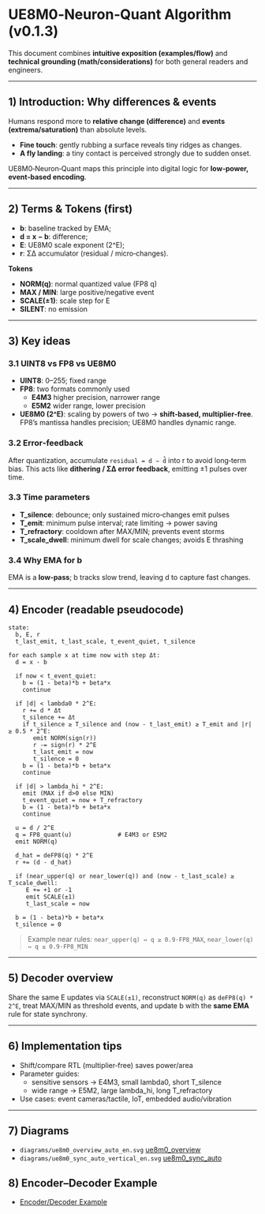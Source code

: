 # UE8M0‑Neuron‑Quant Algorithm (v0.1.3)

This document combines **intuitive exposition (examples/flow)** and **technical grounding (math/considerations)** for both general readers and engineers.

---
## 1) Introduction: Why differences & events
Humans respond more to **relative change (difference)** and **events (extrema/saturation)** than absolute levels.
- **Fine touch**: gently rubbing a surface reveals tiny ridges as changes.
- **A fly landing**: a tiny contact is perceived strongly due to sudden onset.

UE8M0‑Neuron‑Quant maps this principle into digital logic for **low‑power, event‑based encoding**.

---
## 2) Terms & Tokens (first)
- **b**: baseline tracked by EMA;  
- **d = x − b**: difference;  
- **E**: UE8M0 scale exponent (2^E);  
- **r**: ΣΔ accumulator (residual / micro‑changes).

**Tokens**
- **NORM(q)**: normal quantized value (FP8 q)  
- **MAX / MIN**: large positive/negative event  
- **SCALE(±1)**: scale step for E  
- **SILENT**: no emission

---
## 3) Key ideas
### 3.1 UINT8 vs FP8 vs UE8M0
- **UINT8**: 0–255; fixed range
- **FP8**: two formats commonly used  
  - **E4M3** higher precision, narrower range  
  - **E5M2** wider range, lower precision
- **UE8M0 (2^E)**: scaling by powers of two → **shift‑based, multiplier‑free**. FP8’s mantissa handles precision; UE8M0 handles dynamic range.

### 3.2 Error‑feedback
After quantization, accumulate `residual = d − d̂` into r to avoid long‑term bias. This acts like **dithering / ΣΔ error feedback**, emitting ±1 pulses over time.

### 3.3 Time parameters
- **T_silence**: debounce; only sustained micro‑changes emit pulses  
- **T_emit**: minimum pulse interval; rate limiting → power saving  
- **T_refractory**: cooldown after MAX/MIN; prevents event storms  
- **T_scale_dwell**: minimum dwell for scale changes; avoids E thrashing

### 3.4 Why EMA for b
EMA is a **low‑pass**; b tracks slow trend, leaving d to capture fast changes.

---
## 4) Encoder (readable pseudocode)
```pseudo
state:
  b, E, r
  t_last_emit, t_last_scale, t_event_quiet, t_silence

for each sample x at time now with step Δt:
  d = x - b

  if now < t_event_quiet:
    b = (1 - beta)*b + beta*x
    continue

  if |d| < lambda0 * 2^E:
    r += d * Δt
    t_silence += Δt
    if t_silence ≥ T_silence and (now - t_last_emit) ≥ T_emit and |r| ≥ 0.5 * 2^E:
       emit NORM(sign(r))
       r -= sign(r) * 2^E
       t_last_emit = now
       t_silence = 0
    b = (1 - beta)*b + beta*x
    continue

  if |d| > lambda_hi * 2^E:
    emit (MAX if d>0 else MIN)
    t_event_quiet = now + T_refractory
    b = (1 - beta)*b + beta*x
    continue

  u = d / 2^E
  q = FP8_quant(u)             # E4M3 or E5M2
  emit NORM(q)

  d_hat = deFP8(q) * 2^E
  r += (d - d_hat)

  if (near_upper(q) or near_lower(q)) and (now - t_last_scale) ≥ T_scale_dwell:
     E += +1 or -1
     emit SCALE(±1)
     t_last_scale = now

  b = (1 - beta)*b + beta*x
  t_silence = 0
```
> Example near rules: `near_upper(q) ⇔ q ≥ 0.9·FP8_MAX`, `near_lower(q) ⇔ q ≤ 0.9·FP8_MIN`

---
## 5) Decoder overview
Share the same E updates via `SCALE(±1)`, reconstruct `NORM(q)` as `deFP8(q) * 2^E`, treat MAX/MIN as threshold events, and update b with the **same EMA** rule for state synchrony.

---
## 6) Implementation tips
- Shift/compare RTL (multiplier‑free) saves power/area  
- Parameter guides:  
  - sensitive sensors → E4M3, small lambda0, short T_silence  
  - wide range → E5M2, large lambda_hi, long T_refractory  
- Use cases: event cameras/tactile, IoT, embedded audio/vibration

---
## 7) Diagrams
- `diagrams/ue8m0_overview_auto_en.svg` 
  [ue8m0_overview](diagrams/ue8m0_overview_auto_en.svg) 
- `diagrams/ue8m0_sync_auto_vertical_en.svg`
  [ue8m0_sync_auto](diagrams/ue8m0_sync_auto_vertical_en.svg)

## 8) Encoder–Decoder Example
- [Encoder/Decoder Example](encdec_example_en.md)
